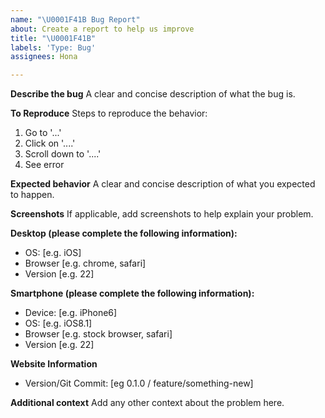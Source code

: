 ```yaml
---
name: "\U0001F41B Bug Report"
about: Create a report to help us improve
title: "\U0001F41B"
labels: 'Type: Bug'
assignees: Hona

---
```


**Describe the bug**
A clear and concise description of what the bug is.

**To Reproduce**
Steps to reproduce the behavior:
1. Go to '...'
2. Click on '....'
3. Scroll down to '....'
4. See error

**Expected behavior**
A clear and concise description of what you expected to happen.

**Screenshots**
If applicable, add screenshots to help explain your problem.

**Desktop (please complete the following information):**
 - OS: [e.g. iOS]
 - Browser [e.g. chrome, safari]
 - Version [e.g. 22]

**Smartphone (please complete the following information):**
 - Device: [e.g. iPhone6]
 - OS: [e.g. iOS8.1]
 - Browser [e.g. stock browser, safari]
 - Version [e.g. 22]

**Website Information**
 - Version/Git Commit: [eg 0.1.0 / feature/something-new]

**Additional context**
Add any other context about the problem here.

